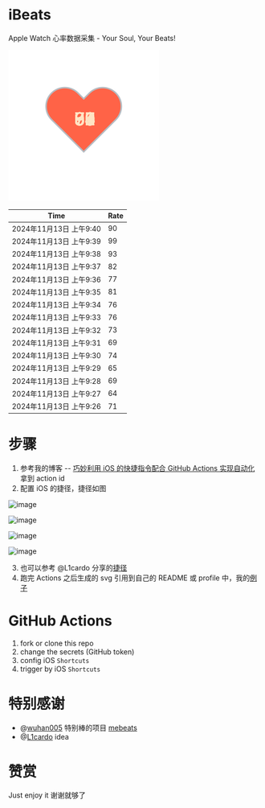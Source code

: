 # iBeats
Apple Watch 心率数据采集 - Your Soul, Your Beats!

![](./files/heart.svg)

<!--START_SECTION:my_heart_rate-->
| Time | Rate | 
 | ---- | ---- | 
| 2024年11月13日 上午9:40 | 90 |
| 2024年11月13日 上午9:39 | 99 |
| 2024年11月13日 上午9:38 | 93 |
| 2024年11月13日 上午9:37 | 82 |
| 2024年11月13日 上午9:36 | 77 |
| 2024年11月13日 上午9:35 | 81 |
| 2024年11月13日 上午9:34 | 76 |
| 2024年11月13日 上午9:33 | 76 |
| 2024年11月13日 上午9:32 | 73 |
| 2024年11月13日 上午9:31 | 69 |
| 2024年11月13日 上午9:30 | 74 |
| 2024年11月13日 上午9:29 | 65 |
| 2024年11月13日 上午9:28 | 69 |
| 2024年11月13日 上午9:27 | 64 |
| 2024年11月13日 上午9:26 | 71 |

<!--END_SECTION:my_heart_rate-->

# 步骤
1. 参考我的博客 -- [巧妙利用 iOS 的快捷指令配合 GitHub Actions 实现自动化](https://github.com/yihong0618/gitblog/issues/198) 拿到 action id
2. 配置 iOS 的捷径，捷径如图

![image](https://user-images.githubusercontent.com/15976103/122154218-0db0b480-ce97-11eb-93bb-5aec07c558dc.png)

![image](https://user-images.githubusercontent.com/15976103/122154236-186b4980-ce97-11eb-8e4b-70551a0391ae.png)

![image](https://user-images.githubusercontent.com/15976103/122154268-2d47dd00-ce97-11eb-902e-3acf292265a9.png)

![image](https://user-images.githubusercontent.com/15976103/122174055-fa144680-ceb4-11eb-9be2-3eb83cd516f7.png)

3. 也可以参考 @L1cardo 分享的[捷径](https://www.icloud.com/shortcuts/6ab6047b459c41ad822ad6b94b1c03d4)
4. 跑完 Actions 之后生成的 svg 引用到自己的 README 或 profile 中，我的[例子](https://github.com/yihong0618) 

# GitHub Actions

1. fork or clone this repo
2. change the secrets (GitHub token)
3. config iOS `Shortcuts` 
4. trigger by iOS `Shortcuts`

# 特别感谢
- @[wuhan005](https://github.com/wuhan005) 特别棒的项目 [mebeats](https://github.com/wuhan005/mebeats)
- @[L1cardo](https://github.com/L1cardo) idea

# 赞赏
Just enjoy it
谢谢就够了
